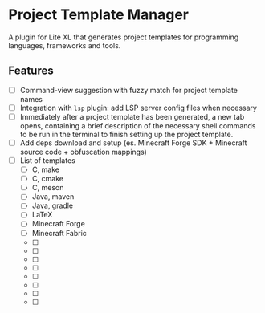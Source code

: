 # Project Template Manager
A plugin for Lite XL that generates project templates for programming languages, frameworks and tools.

## Features
- [ ] Command-view suggestion with fuzzy match for project template names
- [ ] Integration with `lsp` plugin: add LSP server config files when necessary
- [ ] Immediately after a project template has been generated, a new tab opens, containing a brief description of the necessary shell commands to be run in the terminal to finish setting up the project template.
- [ ] Add deps download and setup (es. Minecraft Forge SDK + Minecraft source code + obfuscation mappings)
- [ ] List of templates
  - [ ] C, make
  - [ ] C, cmake
  - [ ] C, meson
  - [ ] Java, maven
  - [ ] Java, gradle
  - [ ] LaTeX
  - [ ] Minecraft Forge
  - [ ] Minecraft Fabric
  - [ ] 
  - [ ] 
  - [ ] 
  - [ ] 
  - [ ] 
  - [ ] 
  - [ ] 
  - [ ] 
